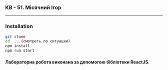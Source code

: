 ### КВ - 51. Місячний Ігор

-----

### Installation
```sh
git clone
cd  ...(смотреть по ситуации)
npm install
npm run start
```

#### Лабораторна робота виконана за допомогою бібліотеки ReactJS. 